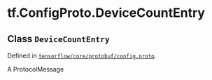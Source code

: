 <div itemscope itemtype="http://developers.google.com/ReferenceObject">
<meta itemprop="name" content="tf.ConfigProto.DeviceCountEntry" />
<meta itemprop="path" content="Stable" />
</div>

# tf.ConfigProto.DeviceCountEntry

## Class `DeviceCountEntry`





Defined in [`tensorflow/core/protobuf/config.proto`](/code/stable/tensorflow/core/protobuf/config.proto).

A ProtocolMessage

